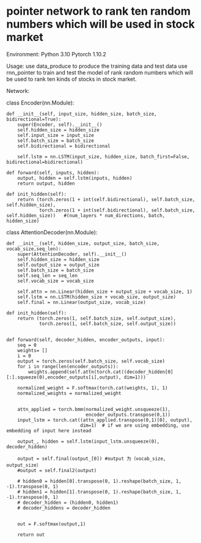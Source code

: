 # pointer network to rank ten random numbers which will be used in stock market


Environment:
Python 3.10 Pytorch 1.10.2

Usage:
 use data_produce to produce the training data and test data
 use rnn_pointer to train and test the model of rank random numbers which will be used to rank ten kinds of stocks in stock market.
 
Network:

class Encoder(nn.Module):

    
    def __init__(self, input_size, hidden_size, batch_size, bidirectional=True):
        super(Encoder, self).__init__()
        self.hidden_size = hidden_size
        self.input_size = input_size
        self.batch_size = batch_size
        self.bidirectional = bidirectional

        self.lstm = nn.LSTM(input_size, hidden_size, batch_first=False, bidirectional=bidirectional)

    def forward(self, inputs, hidden):
        output, hidden = self.lstm(inputs, hidden)   
        return output, hidden

    def init_hidden(self):
        return (torch.zeros(1 + int(self.bidirectional), self.batch_size, self.hidden_size),
                torch.zeros(1 + int(self.bidirectional), self.batch_size, self.hidden_size))   #(num_layers * num_directions, batch, hidden_size)


class AttentionDecoder(nn.Module):

    def __init__(self, hidden_size, output_size, batch_size, vocab_size,seq_len):
        super(AttentionDecoder, self).__init__()
        self.hidden_size = hidden_size
        self.output_size = output_size
        self.batch_size = batch_size
        self.seq_len = seq_len
        self.vocab_size = vocab_size

        self.attn = nn.Linear(hidden_size + output_size + vocab_size, 1)    
        self.lstm = nn.LSTM(hidden_size + vocab_size, output_size)    
        self.final = nn.Linear(output_size, vocab_size)

    def init_hidden(self):
        return (torch.zeros(1, self.batch_size, self.output_size),
                torch.zeros(1, self.batch_size, self.output_size))

    
    def forward(self, decoder_hidden, encoder_outputs, input):
        seq = 0
        weights= []
        i = 0
        output = torch.zeros(self.batch_size, self.vocab_size)
        for i in range(len(encoder_outputs)):
            weights.append(self.attn(torch.cat((decoder_hidden[0][:].squeeze(0),encoder_outputs[i],output), dim=1)))

        normalized_weight = F.softmax(torch.cat(weights, 1), 1)
        normalized_weights = normalized_weight


        attn_applied = torch.bmm(normalized_weight.unsqueeze(1),
                                 encoder_outputs.transpose(0,1))  
        input_lstm = torch.cat((attn_applied.transpose(0,1)[0], output),
                               dim=1)  # if we are using embedding, use embedding of input here instead

        output_, hidden = self.lstm(input_lstm.unsqueeze(0), decoder_hidden)

        output = self.final(output_[0]) #output 为（vocab_size, output_size）
        #output = self.final2(output)

        # hidden0 = hidden[0].transpose(0, 1).reshape(batch_size, 1, -1).transpose(0, 1)
        # hidden1 = hidden[1].transpose(0, 1).reshape(batch_size, 1, -1).transpose(0, 1)
        # decoder_hidden = (hidden0, hidden1)
        # decoder_hiddens = decoder_hidden


        out = F.softmax(output,1)

        return out

